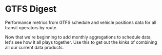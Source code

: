 # GTFS Digest

Performance metrics from GTFS schedule and vehicle positions data for all transit operators by route.

Now that we're beginning to add monthly aggregations to schedule data, let's see how it all plays together. Use this to get out the kinks of combining all our current data products.